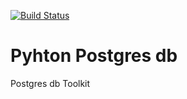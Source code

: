 [![Build Status](https://travis-ci.com/timmwrite/Python-Postgres-db.svg?branch=postgres_database)](https://travis-ci.com/timmwrite/Python-Postgres-db)



# Pyhton Postgres db
Postgres db Toolkit
